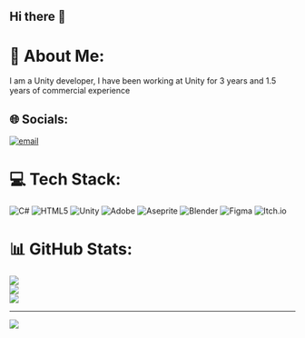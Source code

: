 ## Hi there 👋

# 💫 About Me:
I am a Unity developer, I have been working at Unity for 3 years and 1.5 years of commercial experience


## 🌐 Socials:
[![email](https://img.shields.io/badge/Email-D14836?logo=gmail&logoColor=white)](mailto:kateshii16@gmail.com) 

# 💻 Tech Stack:
![C#](https://img.shields.io/badge/c%23-%23239120.svg?style=for-the-badge&logo=csharp&logoColor=white) ![HTML5](https://img.shields.io/badge/html5-%23E34F26.svg?style=for-the-badge&logo=html5&logoColor=white) ![Unity](https://img.shields.io/badge/unity-%23000000.svg?style=for-the-badge&logo=unity&logoColor=white) ![Adobe](https://img.shields.io/badge/adobe-%23FF0000.svg?style=for-the-badge&logo=adobe&logoColor=white) ![Aseprite](https://img.shields.io/badge/Aseprite-FFFFFF?style=for-the-badge&logo=Aseprite&logoColor=#7D929E) ![Blender](https://img.shields.io/badge/blender-%23F5792A.svg?style=for-the-badge&logo=blender&logoColor=white) ![Figma](https://img.shields.io/badge/figma-%23F24E1E.svg?style=for-the-badge&logo=figma&logoColor=white) ![Itch.io](https://img.shields.io/badge/Itch-%23FF0B34.svg?style=for-the-badge&logo=Itch.io&logoColor=white)
# 📊 GitHub Stats:
![](https://github-readme-stats.vercel.app/api?username=curstfear&theme=dark&hide_border=false&include_all_commits=false&count_private=false)<br/>
![](https://nirzak-streak-stats.vercel.app/?user=curstfear&theme=dark&hide_border=false)<br/>
![](https://github-readme-stats.vercel.app/api/top-langs/?username=curstfear&theme=dark&hide_border=false&include_all_commits=false&count_private=false&layout=compact)

---
[![](https://visitcount.itsvg.in/api?id=curstfear&icon=0&color=0)](https://visitcount.itsvg.in)

<!-- Proudly created with GPRM ( https://gprm.itsvg.in ) -->
